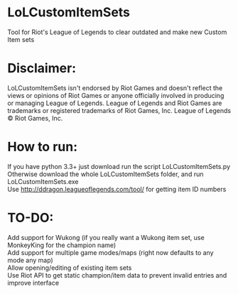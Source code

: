 # LoLCustomItemSets
Tool for Riot's League of Legends to clear outdated and make new Custom Item sets  

# Disclaimer: 
LoLCustomItemSets isn't endorsed by Riot Games and doesn't reflect the views or opinions of Riot Games or anyone officially involved in producing or managing League of Legends. League of Legends and Riot Games are trademarks or registered trademarks of Riot Games, Inc. League of Legends © Riot Games, Inc.  

# How to run:
If you have python 3.3+ just download run the script LoLCustomItemSets.py  
Otherwise download the whole LoLCustomItemSets folder, and run LoLCustomItemSets.exe  
Use http://ddragon.leagueoflegends.com/tool/ for getting item ID numbers  

# TO-DO:
Add support for Wukong (if you really want a Wukong item set, use MonkeyKing for the champion name)  
Add support for multiple game modes/maps (right now defaults to any mode any map)  
Allow opening/editing of existing item sets  
Use Riot API to get static champion/item data to prevent invalid entries and improve interface  
